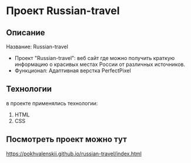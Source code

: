 Проект Russian-travel
===============================

## Описание
Название: Russian-travel

- Проект "Russian-travel": веб сайт где можно получить краткую информацию о красивых местах России от различных источников.
- Функционал: Адаптивная верстка PerfectPixel

## Технологии

в проекте применялись технологии:
1. HTML
2. CSS

## Посмотреть проект можно тут

https://pokhvalenskii.github.io/russian-travel/index.html
